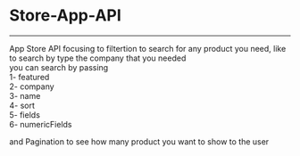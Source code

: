 # Store-App-API
--- 



App Store API focusing to filtertion to search for any product you need, like to search by type the company that you needed  <br/>
you can search by passing <br/>
1- featured  <br/>
2- company  <br/>
3- name  <br/>
4- sort  <br/>
5- fields   <br/>
6- numericFields <br/>

and Pagination to see how many product you want to show to the user  <br/>

